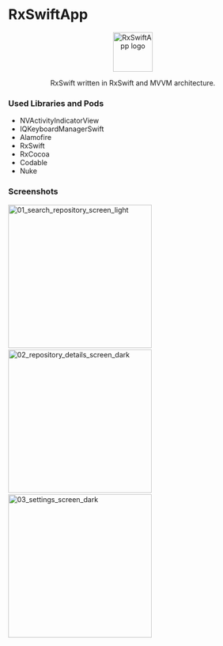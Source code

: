 # RxSwiftApp

<p align="center">
<img src="https://github.com/gkhnaydn/RxSwiftApp/blob/master/READMEIMAGES/appIcon.png" alt="RxSwiftApp logo" height="80" >
</p>

<p align="center">
RxSwift written in RxSwift and MVVM architecture.
</p>


### Used Libraries and Pods

- NVActivityIndicatorView
- IQKeyboardManagerSwift
- Alamofire
- RxSwift
- RxCocoa
- Codable
- Nuke

### Screenshots

<img alt="01_search_repository_screen_light" src="https://github.com/gkhnaydn/RxSwiftApp/blob/master/READMEIMAGES/image1.png?raw=true" width="290">&nbsp;
<img alt="02_repository_details_screen_dark" src="https://github.com/gkhnaydn/RxSwiftApp/blob/master/READMEIMAGES/image2.png?raw=true" width="290">&nbsp;
<img alt="03_settings_screen_dark" src="https://github.com/gkhnaydn/RxSwiftApp/blob/master/READMEIMAGES/image3.png?raw=true" width="290">&nbsp;
